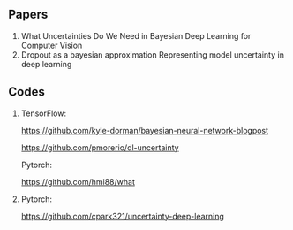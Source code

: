 ## Papers

1. What Uncertainties Do We Need in Bayesian Deep Learning for Computer Vision
1. Dropout as a bayesian approximation Representing model uncertainty in deep learning

## Codes

1. TensorFlow:

   https://github.com/kyle-dorman/bayesian-neural-network-blogpost

   https://github.com/pmorerio/dl-uncertainty

   Pytorch:

   https://github.com/hmi88/what

2. Pytorch:

   https://github.com/cpark321/uncertainty-deep-learning
